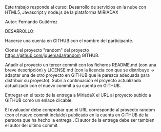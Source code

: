 Este trabajo responde al curso:
Desarrollo de servicios en la nube con HTML5, Javascript y node.js
de la plataforma MIRIADAX

Autor: Fernando Gutiérrez

DESARROLLO:

Hacerse una cuenta en GITHUB con el nombre del participante.

Clonar el proyecto "random" del proyecto https://github.com/jquemada/random GITHUB.

Añadir al proyecto un tercer commit con los ficheros README.md (con una breve descripción) y  LICENSE.md (con la licencia con que se distribuye -> adaptar una de otro proyecto en GITHUB que le parezca adecuada para distribuir su proyecto). Subir a continuación el proyecto actualizado actualizado con el nuevo commit a su cuenta en GITHUB.

Entregar en el texto de la entrega a MiriadaX  el URL al proyecto subido a GITHUB como un enlace clicable.

El evaluador debe comprobar que el URL corresponde al proyecto random (con el nuevo commit incluido) publicado en la cuenta en GITHUB de la persona que ha hecho la entrega . El autor de la entrega debe ser tambíen el autor del ultimo commit.
